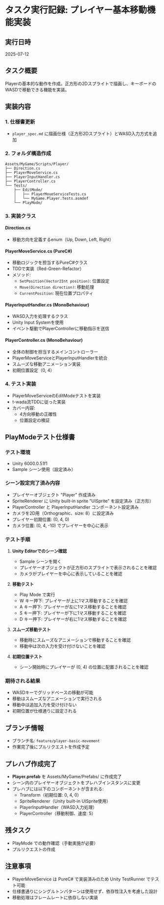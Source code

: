 # タスク実行記録: プレイヤー基本移動機能実装

## 実行日時
2025-07-12

## タスク概要
Playerの基本的な動作を作成。正方形の2Dスプライトで描画し、キーボードのWASDで移動できる機能を実装。

## 実装内容

### 1. 仕様書更新
- `player_spec.md` に描画仕様（正方形2Dスプライト）とWASD入力方式を追加

### 2. フォルダ構造作成
```
Assets/MyGame/Scripts/Player/
├── Direction.cs
├── PlayerMoveService.cs
├── PlayerInputHandler.cs
├── PlayerController.cs
└── Tests/
    ├── EditMode/
    │   ├── PlayerMoveServiceTests.cs
    │   └── MyGame.Player.Tests.asmdef
    └── PlayMode/
```

### 3. 実装クラス

#### Direction.cs
- 移動方向を定義するenum（Up, Down, Left, Right）

#### PlayerMoveService.cs (PureC#)
- 移動ロジックを担当するPureC#クラス
- TDDで実装（Red-Green-Refactor）
- メソッド:
  - `SetPosition(Vector2Int position)`: 位置設定
  - `Move(Direction direction)`: 移動処理
  - `CurrentPosition`: 現在位置プロパティ

#### PlayerInputHandler.cs (MonoBehaviour)
- WASD入力を処理するクラス
- Unity Input Systemを使用
- イベント駆動でPlayerControllerに移動指示を送信

#### PlayerController.cs (MonoBehaviour)
- 全体の制御を担当するメインコントローラー
- PlayerMoveServiceとPlayerInputHandlerを統合
- スムーズな移動アニメーション実装
- 初期位置設定（0, 4）

### 4. テスト実装
- PlayerMoveServiceのEditModeテストを実装
- t-wada流TDDに従った実装
- カバー内容:
  - 4方向移動の正確性
  - 位置設定の検証

## PlayModeテスト仕様書

### テスト環境
- Unity 6000.0.51f1
- Sample シーン使用（設定済み）

### シーン設定完了済み内容
- プレイヤーオブジェクト "Player" 作成済み
- SpriteRenderer に Unity built-in sprite "UISprite" を設定済み（正方形）
- PlayerController と PlayerInputHandler コンポーネント設定済み
- カメラを2D用（Orthographic、size: 8）に設定済み
- プレイヤー初期位置: (0, 4, 0)
- カメラ位置: (0, 4, -10) でプレイヤーを中心に表示

### テスト手順

1. **Unity Editorでのシーン確認**
   - Sample シーンを開く
   - プレイヤーオブジェクトが正方形のスプライトで表示されることを確認
   - カメラがプレイヤーを中心に表示していることを確認

2. **移動テスト**
   - Play Mode で実行
   - W キー押下: プレイヤーが上に1マス移動することを確認
   - A キー押下: プレイヤーが左に1マス移動することを確認  
   - S キー押下: プレイヤーが下に1マス移動することを確認
   - D キー押下: プレイヤーが右に1マス移動することを確認

3. **スムーズ移動テスト**
   - 移動時にスムーズなアニメーションで移動することを確認
   - 移動中は次の入力を受け付けないことを確認

4. **初期位置テスト**
   - シーン開始時にプレイヤーが (0, 4) の位置に配置されることを確認

### 期待される結果
- WASDキーでグリッドベースの移動が可能
- 移動はスムーズなアニメーションで実行される
- 移動中は追加入力を受け付けない
- 初期位置が仕様通りに設定される

## ブランチ情報
- ブランチ名: `feature/player-basic-movement`
- 作業完了後にプルリクエストを作成予定

## プレハブ作成完了
- **Player.prefab** を Assets/MyGame/Prefabs/ に作成完了
- シーン内のプレイヤーオブジェクトをプレハブインスタンスに変更
- プレハブには以下のコンポーネントが含まれる:
  - Transform（初期位置: 0, 4, 0）
  - SpriteRenderer（Unity built-in UISprite使用）
  - PlayerInputHandler（WASD入力処理）
  - PlayerController（移動制御、速度: 5）

## 残タスク
- PlayMode での動作確認（手動実施が必要）
- プルリクエストの作成

## 注意事項
- PlayerMoveService は PureC# で実装済みのため Unity TestRunner でテスト可能
- 仕様書通りにシングルトンパターンは使用せず、依存性注入を考慮した設計
- 移動処理はフレームレートに依存しない実装